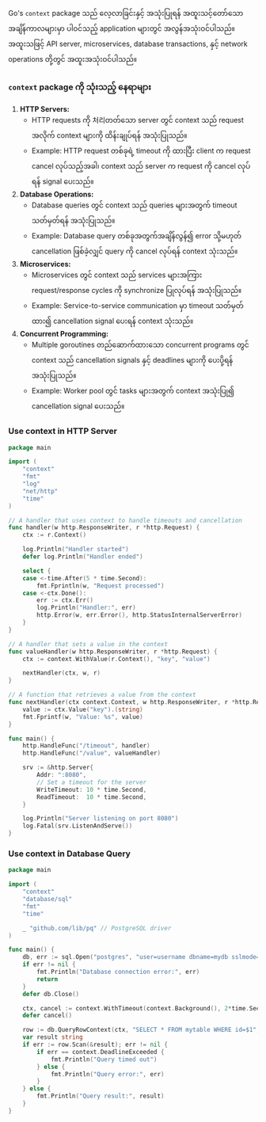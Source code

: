 Go's `context` package သည် လေ့လာခြင်းနှင့် အသုံးပြုရန် အထူးသင့်တော်သော အချိန်ကာလများမှာ ပါဝင်သည့် application များတွင် အလွန်အသုံးဝင်ပါသည်။ အထူးသဖြင့် API server, microservices, database transactions, နှင့် network operations တို့တွင် အထူးအသုံးဝင်ပါသည်။

### `context` package ကို သုံးသည့် နေရာများ

1. **HTTP Servers:**
   - HTTP requests ကို 처리တတ်သော server တွင် context သည် request အလိုက် context များကို ထိန်းချုပ်ရန် အသုံးပြုသည်။
   - Example: HTTP request တစ်ခုရဲ့ timeout ကို ထားပြီး client က request cancel လုပ်သည့်အခါ၊ context သည် server က request ကို cancel လုပ်ရန် signal ပေးသည်။
2. **Database Operations:**
   - Database queries တွင် context သည် queries များအတွက် timeout သတ်မှတ်ရန် အသုံးပြုသည်။
   - Example: Database query တစ်ခုအတွက်အချိန်လွန်၍ error သို့မဟုတ် cancellation ဖြစ်ခဲ့လျှင် query ကို cancel လုပ်ရန် context သုံးသည်။
3. **Microservices:**
   - Microservices တွင် context သည် services များအကြား request/response cycles ကို synchronize ပြုလုပ်ရန် အသုံးပြုသည်။
   - Example: Service-to-service communication မှာ timeout သတ်မှတ်ထား၍ cancellation signal ပေးရန် context သုံးသည်။
4. **Concurrent Programming:**
   - Multiple goroutines တည်ဆောက်ထားသော concurrent programs တွင် context သည် cancellation signals နှင့် deadlines များကို ပေးပို့ရန် အသုံးပြုသည်။
   - Example: Worker pool တွင် tasks များအတွက် context အသုံးပြု၍ cancellation signal ပေးသည်။



###  Use context in HTTP  Server

```go
package main

import (
    "context"
    "fmt"
    "log"
    "net/http"
    "time"
)

// A handler that uses context to handle timeouts and cancellation
func handler(w http.ResponseWriter, r *http.Request) {
    ctx := r.Context()

    log.Println("Handler started")
    defer log.Println("Handler ended")

    select {
    case <-time.After(5 * time.Second):
        fmt.Fprintln(w, "Request processed")
    case <-ctx.Done():
        err := ctx.Err()
        log.Println("Handler:", err)
        http.Error(w, err.Error(), http.StatusInternalServerError)
    }
}

// A handler that sets a value in the context
func valueHandler(w http.ResponseWriter, r *http.Request) {
    ctx := context.WithValue(r.Context(), "key", "value")

    nextHandler(ctx, w, r)
}

// A function that retrieves a value from the context
func nextHandler(ctx context.Context, w http.ResponseWriter, r *http.Request) {
    value := ctx.Value("key").(string)
    fmt.Fprintf(w, "Value: %s", value)
}

func main() {
    http.HandleFunc("/timeout", handler)
    http.HandleFunc("/value", valueHandler)

    srv := &http.Server{
        Addr: ":8080",
        // Set a timeout for the server
        WriteTimeout: 10 * time.Second,
        ReadTimeout:  10 * time.Second,
    }

    log.Println("Server listening on port 8080")
    log.Fatal(srv.ListenAndServe())
}
```





### Use context in Database Query

```go
package main

import (
    "context"
    "database/sql"
    "fmt"
    "time"

    _ "github.com/lib/pq" // PostgreSQL driver
)

func main() {
    db, err := sql.Open("postgres", "user=username dbname=mydb sslmode=disable")
    if err != nil {
        fmt.Println("Database connection error:", err)
        return
    }
    defer db.Close()

    ctx, cancel := context.WithTimeout(context.Background(), 2*time.Second)
    defer cancel()

    row := db.QueryRowContext(ctx, "SELECT * FROM mytable WHERE id=$1", 123)
    var result string
    if err := row.Scan(&result); err != nil {
        if err == context.DeadlineExceeded {
            fmt.Println("Query timed out")
        } else {
            fmt.Println("Query error:", err)
        }
    } else {
        fmt.Println("Query result:", result)
    }
}

```


